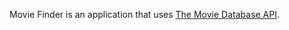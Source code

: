 Movie Finder is an application that uses <a href="https://www.themoviedb.org/" target="_blank">The Movie Database API</a>.